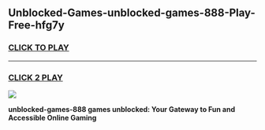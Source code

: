 
## Unblocked-Games-unblocked-games-888-Play-Free-hfg7y
<h3>
<a href="https://premium76.site?title=unblocked-games-888&ref=22A">CLICK TO PLAY</a></h3>
<hr>

<h3>
<a href="https://premium76.site?title=unblocked-games-888&ref=22A">CLICK 2 PLAY</a>
  
</h3>

<a href="https://premium76.site?title=unblocked-games-888&ref=22A"><img src="https://clearcache.store/games.png"></a>


**unblocked-games-888 games unblocked: Your Gateway to Fun and Accessible Online Gaming**
